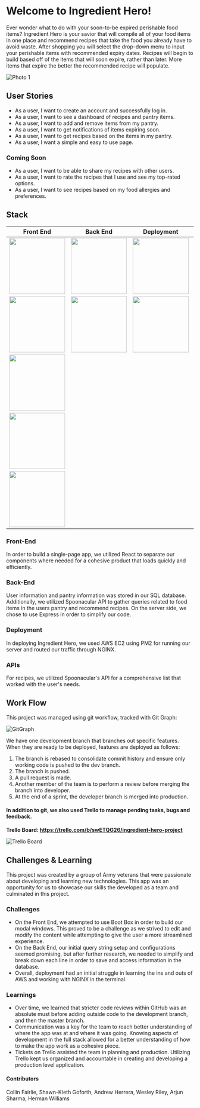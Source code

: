 # Welcome to Ingredient Hero!

Ever wonder what to do with your soon-to-be expired perishable food items? Ingredient Hero is your savior that will compile all of your food items in one place and recommend 
recipes that take the food you already have to avoid waste. After shopping you will select the drop-down menu to input your perishable items with recommended expiry dates. Recipes will begin to build based off of the items that will soon expire, rather than later. More items that expire the better the recommended recipe will populate. 

![Photo 1](https://collinpersonal.s3.us-east-2.amazonaws.com/IH1.png)<br/>




## User Stories

- As a user, I want to create an account and successfully log in.<br/>
- As a user, I want to see a dashboard of recipes and pantry items.<br/>
- As a user, I want to add and remove items from my pantry.<br/>
- As a user, I want to get notifications of items expiring soon.<br/>
- As a user, I want to get recipes based on the items in my pantry.<br/>
- As a user, I want a simple and easy to use page.<br/>


### Coming Soon

- As a user, I want to be able to share my recipes with other users.<br/>
- As a user, I want to rate the recipes that I use and see my top-rated options.<br/>
- As a user, I want to see recipes based on my food allergies and preferences.<br/>


## Stack

| Front End     | Back End      | Deployment    |  API          |
| ------------- | ------------- | ------------- | ------------- |
| <img src="https://cdn.worldvectorlogo.com/logos/react.svg" height="150px" width="150px"></img>  | <img src="https://cdn.pixabay.com/photo/2015/04/23/17/41/node-js-736399_960_720.png" height="150px" width="150px"></img>  | <img src="https://upload.wikimedia.org/wikipedia/commons/thumb/9/93/Amazon_Web_Services_Logo.svg/1024px-Amazon_Web_Services_Logo.svg.png" height="150px" width="150px"></img>  | <img src="https://spoonacular.com/images/spoonacular-logo-b.svg" height="150px" width="150px"></img>  |
| <img src="https://upload.wikimedia.org/wikipedia/commons/thumb/b/b2/Bootstrap_logo.svg/1200px-Bootstrap_logo.svg.png" height="150px" width="150px"></img>  | <img src="https://buttercms.com/static/images/tech_banners/ExpressJS.png" height="150px" width="150px"></img>  | <img src="https://www.nginx.com/wp-content/uploads/2018/08/NGINX-logo-rgb-large.png" height="150px" width="150px"></img>  | 
|  <img src="https://upload.wikimedia.org/wikipedia/en/thumb/6/62/MySQL.svg/1200px-MySQL.svg.png" height="150px" width="150px"></img>  |
| <img src="https://cdn.greenhouse.io/external_greenhouse_job_boards/logos/000/007/263/original/Axios_logo_-_RGB_-_clear_space.png?1580309119" height="150px" width="150px"></img>  | 
| <img src="https://raw.githubusercontent.com/webpack/media/master/logo/logo-on-white-bg.png" height="150px" width="150px"></img> |


### Front-End

In order to build a single-page app, we utilized React to separate our components where needed for a cohesive product that loads quickly and efficiently. 

### Back-End

User information and pantry information was stored in our SQL database. Additionally, we utilized Spoonacular API to gather queries related to food items in the users pantry and recommend recipes. On the server side, we chose to use Express in order to simplify our code.

### Deployment

In deploying Ingredient Hero, we used AWS EC2 using PM2 for running our server and routed our traffic through NGINX.

### APIs

For recipes, we utilized Spoonacular's API for a comprehensive list that worked with the user's needs.


## Work Flow

This project was managed using git workflow, tracked with Git Graph:

![GitGraph](https://collinpersonal.s3.us-east-2.amazonaws.com/gitGraph.gif)


We have one development branch that branches out specific features. When they are ready to be deployed, features are deployed as follows:
1. The branch is rebased to consolidate commit history and ensure only working code is pushed to the dev branch.<br/>
2. The branch is pushed.<br/>
3. A pull request is made.<br/>
4. Another member of the team is to perform a review before merging the branch into developer.<br/>
5. At the end of a sprint, the developer branch is merged into production.

#### In addition to git, we also used Trello to manage pending tasks, bugs and feedback.

**Trello Board: https://trello.com/b/swETQG26/ingredient-hero-project**

![Trello Board](https://collinpersonal.s3.us-east-2.amazonaws.com/trelloboard.png)



## Challenges & Learning

This project was created by a group of Army veterans that were passionate about developing and learning new technologies. This app was an opportunity for us to showcase 
our skills the developed as a team and culminated in this project.

### Challenges

- On the Front End, we attempted to use Boot Box in order to build our modal windows. This proved to be a challenge as we strived to edit and modify the content while attempting to give the user a more streamlined experience.<br/>
- On the Back End, our initial query string setup and configurations seemed promising, but after further research, we needed to simplify and break down each line in order to save and access information in the database.<br/>
- Overall, deployment had an initial struggle in learning the ins and outs of AWS and working with NGINX in the terminal.

### Learnings

- Over time, we learned that stricter code reviews within GitHub was an absolute must before adding outside code to the development branch, and then the master branch.<br/>
- Communication was a key for the team to reach better understanding of where the app was at and where it was going. Knowing aspects of development in the full stack allowed for a better understanding of how to make the app work as a cohesive piece.<br/>
- Tickets on Trello assisted the team in planning and production. Utilizing Trello kept us organized and accountable in creating and developing a production level application.


#### Contributors

Collin Fairlie, Shawn-Kieth Goforth, Andrew Herrera, Wesley Riley, Arjun Sharma, Herman Williams
